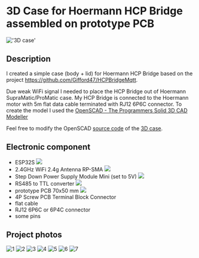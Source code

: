 # 3D Case for Hoermann HCP Bridge assembled on prototype PCB
!['3D case'](3D%20case.png)

## Description
I created a simple case (body + lid) for Hoermann HCP Bridge based on the project https://github.com/Gifford47/HCPBridgeMqtt.

Due weak WiFi signal I needed to place the HCP Bridge out of Hoermann SupraMatic/ProMatic case.
My HCP Bridge is connected to the Hoermann motor with 5m flat data cable terminated with RJ12 6P6C connector.
To create the model I used the [OpenSCAD - The Programmers Solid 3D CAD Modeller](https://openscad.org/)


Feel free to modify the OpenSCAD [source code](Hoerman-HCP_Bridge-case.scad) of the [3D case](Hoerman-HCP_Bridge-case.stl).


## Electronic component
- ESP32S
  ![](ESP32S.png)
- 2.4GHz WiFi 2.4g Antenna RP-SMA
  ![](antenna.png)
- Step Down Power Supply Module Mini (set to 5V)
  ![](Power%20supply.png)
- RS485 to TTL converter
  ![](RS485%20to%20TTL.png)
- prototype PCB 70x50 mm
  ![](Prototype%20PCB.png)
- 4P Screw PCB Terminal Block Connector
- flat cable
- RJ12 6P6C or 6P4C connector
- some pins

## Project photos
![1](1.jpg) ![2](2.jpg) ![3](3.jpg) ![4](4.jpg) ![5](5.jpg) ![6](6.jpg) ![7](7.jpg)

